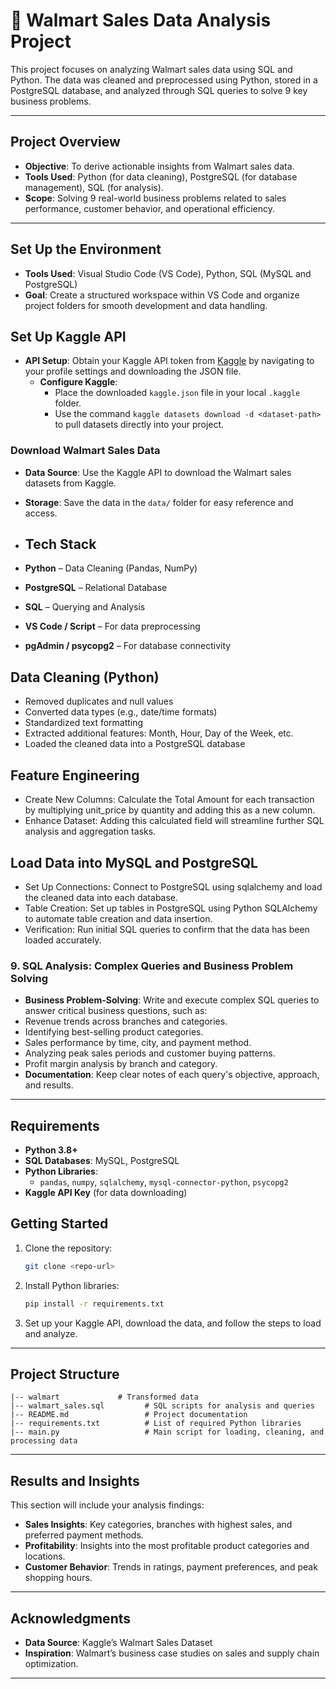 # 🛒 Walmart Sales Data Analysis Project
This project focuses on analyzing Walmart sales data using SQL and Python. The data was cleaned and preprocessed using Python, stored in a PostgreSQL database, and analyzed through SQL queries to solve 9 key business problems.

--- 

##  Project Overview

- **Objective**: To derive actionable insights from Walmart sales data.
- **Tools Used**: Python (for data cleaning), PostgreSQL (for database management), SQL (for analysis).
- **Scope**: Solving 9 real-world business problems related to sales performance, customer behavior, and operational efficiency.
 
---
 
## Set Up the Environment
- **Tools Used**: Visual Studio Code (VS Code), Python, SQL (MySQL and PostgreSQL)
- **Goal**: Create a structured workspace within VS Code and organize project folders for smooth development and data handling.



## Set Up Kaggle API
 - **API Setup**: Obtain your Kaggle API token from [Kaggle](https://www.kaggle.com/) by navigating to your profile settings and downloading the JSON file.
   - **Configure Kaggle**: 
      - Place the downloaded `kaggle.json` file in your local `.kaggle` folder.
      - Use the command `kaggle datasets download -d <dataset-path>` to pull datasets directly into your project.


### Download Walmart Sales Data
   - **Data Source**: Use the Kaggle API to download the Walmart sales datasets from Kaggle.
   -  **Storage**: Save the data in the `data/` folder for easy reference and access.



- ##  Tech Stack

- **Python** – Data Cleaning (Pandas, NumPy)
- **PostgreSQL** – Relational Database
- **SQL** – Querying and Analysis
- **VS Code / Script** – For data preprocessing
- **pgAdmin / psycopg2** – For database connectivity



##  Data Cleaning (Python)

- Removed duplicates and null values
- Converted data types (e.g., date/time formats)
- Standardized text formatting
- Extracted additional features: Month, Hour, Day of the Week, etc.
- Loaded the cleaned data into a PostgreSQL database



## Feature Engineering
- Create New Columns: Calculate the Total Amount for each transaction by multiplying unit_price by quantity and adding this as a new column.
- Enhance Dataset: Adding this calculated field will streamline further SQL analysis and aggregation tasks.



## Load Data into MySQL and PostgreSQL
- Set Up Connections: Connect to  PostgreSQL using sqlalchemy and load the cleaned data into each database.
- Table Creation: Set up tables in PostgreSQL using Python SQLAlchemy to automate table creation and data insertion.
- Verification: Run initial SQL queries to confirm that the data has been loaded accurately.



### 9. SQL Analysis: Complex Queries and Business Problem Solving
   - **Business Problem-Solving**: Write and execute complex SQL queries to answer critical business questions, such as:
   - Revenue trends across branches and categories.
   - Identifying best-selling product categories.
   - Sales performance by time, city, and payment method.
   - Analyzing peak sales periods and customer buying patterns.
   - Profit margin analysis by branch and category.
   - **Documentation**: Keep clear notes of each query's objective, approach, and results.

---

## Requirements

- **Python 3.8+**
- **SQL Databases**: MySQL, PostgreSQL
- **Python Libraries**:
  - `pandas`, `numpy`, `sqlalchemy`, `mysql-connector-python`, `psycopg2`
- **Kaggle API Key** (for data downloading)

## Getting Started

1. Clone the repository:
   ```bash
   git clone <repo-url>
   ```
2. Install Python libraries:
   ```bash
   pip install -r requirements.txt
   ```
3. Set up your Kaggle API, download the data, and follow the steps to load and analyze.

---

## Project Structure

```plaintext
|-- walmart             # Transformed data
|-- walmart_sales.sql         # SQL scripts for analysis and queries
|-- README.md                 # Project documentation
|-- requirements.txt          # List of required Python libraries
|-- main.py                   # Main script for loading, cleaning, and processing data
```
---

## Results and Insights

This section will include your analysis findings:
- **Sales Insights**: Key categories, branches with highest sales, and preferred payment methods.
- **Profitability**: Insights into the most profitable product categories and locations.
- **Customer Behavior**: Trends in ratings, payment preferences, and peak shopping hours.

---

## Acknowledgments

- **Data Source**: Kaggle’s Walmart Sales Dataset
- **Inspiration**: Walmart’s business case studies on sales and supply chain optimization.

---

